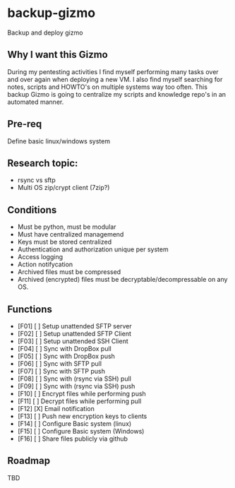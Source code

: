# backup-gizmo
Backup and deploy gizmo

## Why I want this Gizmo
During my pentesting activities I find myself performing many tasks over and over again when deploying a new VM. 
I also find myself searching for notes, scripts and HOWTO's on multiple systems way too often. 
This backup Gizmo is going to centralize my scripts and knowledge repo's in an automated manner. 

## Pre-req
Define basic linux/windows system

## Research topic:
* rsync vs sftp
* Multi OS zip/crypt client (7zip?)

## Conditions
* Must be python, must be modular
* Must have centralized managemend
* Keys must be stored centralized
* Authentication and authorization unique per system
* Access logging
* Action notifycation
* Archived files must be compressed 
* Archived (encrypted) files must be decryptable/decompressable on any OS. 

## Functions
* [F01] [ ] Setup unattended SFTP server 
* [F02] [ ] Setup unattended SFTP Client
* [F03] [ ] Setup unattended SSH Client
* [F04] [ ] Sync with DropBox pull
* [F05] [ ] Sync with DropBox push
* [F06] [ ] Sync with SFTP pull 
* [F07] [ ] Sync with SFTP push 
* [F08] [ ] Sync with (rsync via SSH) pull 
* [F09] [ ] Sync with (rsync via SSH) push 
* [F10] [ ] Encrypt files while performing push
* [F11] [ ] Decrypt files while performing pull
* [F12] [X] Email notification
* [F13] [ ] Push new encryption keys to clients
* [F14] [ ] Configure Basic system (linux)
* [F15] [ ] Configure Basic system (Windows)
* [F16] [ ] Share files publicly via github

## Roadmap
TBD
